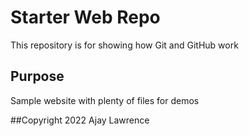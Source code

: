 # Starter Web Repo

This repository is for showing how Git and GitHub work

## Purpose

Sample website with plenty of files for demos

##Copyright
2022 Ajay Lawrence